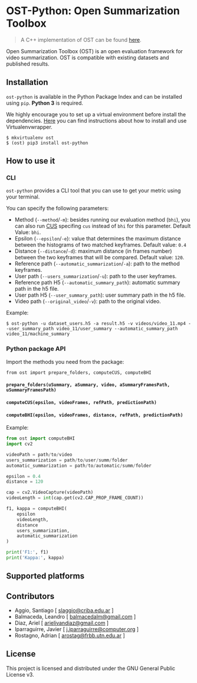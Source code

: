 # OST-Python: Open Summarization Toolbox
> A C++ implementation of OST can be found [here](https://github.com/leanbalma/OST).

Open Summarization Toolbox (OST) is an open evaluation framework for video summarization. OST is compatible with existing datasets and published results.

## Installation
`ost-python` is available in the Python Package Index and can be installed using `pip`. __Python 3__ is required.

We highly encourage you to set up a virtual environment before install the dependencies. [Here](https://virtualenvwrapper.readthedocs.io/en/latest/install.html) you
can find instructions about how to install and use Virtualenvwrapper.

```
$ mkvirtualenv ost
$ (ost) pip3 install ost-python
```

## How to use it

### CLI

`ost-python` provides a CLI tool that you can use to get your metric using your terminal.

You can specify the following parameters:

* Method (`--method`/`-m`): besides running our evaluation method (`bhi`), you can also run [CUS](https://sites.google.com/site/vsummsite/download) specifing `cus` instead of `bhi` for this parameter. Default Value: `bhi`.
* Epsilon (`--epsilon`/`-e`): value that determines the maximum distance between the histograms of two matched keyframes. Default value: `0.4`
* Distance (`--distance`/`-d`): maximum distance (in frames number) between the two keyframes that will be compared. Default value: `120`.
* Reference path (`--automatic_summarization`/`-a`): path to the method keyframes.
* User path (`--users_summarization`/`-u`): path to the user keyframes.
* Reference path H5 (`--automatic_summary_path`): automatic summary path in the h5 file.
* User path H5 (`--user_summary_path`): user summary path in the h5 file.
* Video path (`--original_video`/`-v`): path to the original video.

Example:

```
$ ost-python -u dataset_users.h5 -a result.h5 -v videos/video_11.mp4 --user_summary_path video_11/user_summary --automatic_summary_path video_11/machine_summary
```

### Python package API

Import the methods you need from the package:

`from ost import prepare_folders, computeCUS, computeBHI`

#### `prepare_folders(uSummary, aSummary, video, aSummaryFramesPath, uSummaryFramesPath)`

#### `computeCUS(epsilon, videoFrames, refPath, predictionPath)`

#### `computeBHI(epsilon, videoFrames, distance, refPath, predictionPath)`


Example:

```python
from ost import computeBHI
import cv2

videoPath = path/to/video
users_summarization = path/to/user/summ/folder
automatic_summarization = path/to/automatic/summ/folder

epsilon = 0.4
distance = 120

cap = cv2.VideoCapture(videoPath)
videoLength = int(cap.get(cv2.CAP_PROP_FRAME_COUNT))

f1, kappa = computeBHI(
    epsilon
    videoLength,
    distance
    users_summarization,
    automatic_summarization
)

print('F1:', f1)
print('Kappa:', kappa)
```

## Supported platforms


## Contributors

* Aggio, Santiago [ slaggio@criba.edu.ar ]
* Balmaceda, Leandro [ balmacedalm@gmail.com ]
* Diaz, Ariel [ arielivandiaz@gmail.com ]
* Iparraguirre, Javier [ j.iparraguirre@computer.org ]
* Rostagno, Adrian [ arostag@frbb.utn.edu.ar ]


## License

This project is licensed and distributed under the GNU General Public License v3.
